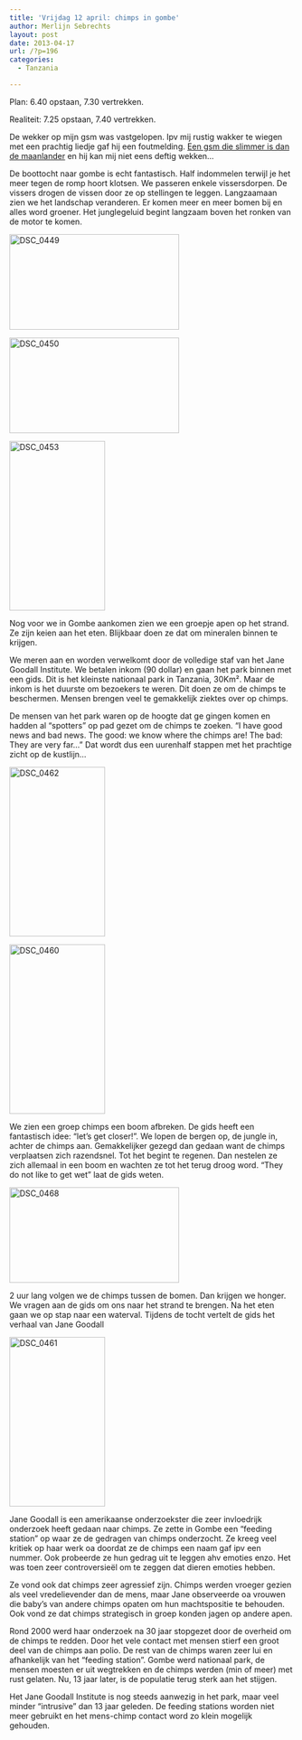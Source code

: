 ```yaml
---
title: 'Vrijdag 12 april: chimps in gombe'
author: Merlijn Sebrechts
layout: post
date: 2013-04-17
url: /?p=196
categories:
  - Tanzania

---
```

Plan: 6.40 opstaan, 7.30 vertrekken.
  
Realiteit: 7.25 opstaan, 7.40 vertrekken.

De wekker op mijn gsm was vastgelopen. Ipv mij rustig wakker te wiegen met een prachtig liedje gaf hij een foutmelding. [Een gsm die slimmer is dan de maanlander][1] en hij kan mij niet eens deftig wekken&#8230;

De boottocht naar gombe is echt fantastisch. Half indommelen terwijl je het meer tegen de romp hoort klotsen. We passeren enkele vissersdorpen. De vissers drogen de vissen door ze op stellingen te leggen. Langzaamaan zien we het landschap veranderen. Er komen meer en meer bomen bij en alles word groener. Het junglegeluid begint langzaam boven het ronken van de motor te komen.

[<img class="alignnone wp-image-199 size-medium" src="http://merlijn.sebrechts.be/wp-content/uploads/2013/04/DSC_0449-300x169.jpg" alt="DSC_0449" width="300" height="169" />][2]

[<img class="alignnone wp-image-200 size-medium" src="http://merlijn.sebrechts.be/wp-content/uploads/2013/04/DSC_0450-300x169.jpg" alt="DSC_0450" width="300" height="169" />][3]

[<img class="alignnone wp-image-201 size-medium" src="http://merlijn.sebrechts.be/wp-content/uploads/2013/04/DSC_0453-169x300.jpg" alt="DSC_0453" width="169" height="300" />][4]

Nog voor we in Gombe aankomen zien we een groepje apen op het strand. Ze zijn keien aan het eten. Blijkbaar doen ze dat om mineralen binnen te krijgen.

We meren aan en worden verwelkomt door de volledige staf van het Jane Goodall Institute. We betalen inkom (90 dollar) en gaan het park binnen met een gids. Dit is het kleinste nationaal park in Tanzania, 30Km². Maar de inkom is het duurste om bezoekers te weren. Dit doen ze om de chimps te beschermen. Mensen brengen veel te gemakkelijk ziektes over op chimps.

De mensen van het park waren op de hoogte dat ge gingen komen en hadden al &#8220;spotters&#8221; op pad gezet om de chimps te zoeken. &#8220;I have good news and bad news. The good: we know where the chimps are! The bad: They are very far&#8230;&#8221; Dat wordt dus een uurenhalf stappen met het prachtige zicht op de kustlijn&#8230;

[<img class="alignnone wp-image-204 size-medium" src="http://merlijn.sebrechts.be/wp-content/uploads/2013/04/DSC_0462-169x300.jpg" alt="DSC_0462" width="169" height="300" />][5]

[<img class="alignnone wp-image-202 size-medium" src="http://merlijn.sebrechts.be/wp-content/uploads/2013/04/DSC_0460-169x300.jpg" alt="DSC_0460" width="169" height="300" />][6]

We zien een groep chimps een boom afbreken. De gids heeft een fantastisch idee: &#8220;let&#8217;s get closer!&#8221;. We lopen de bergen op, de jungle in, achter de chimps aan. Gemakkelijker gezegd dan gedaan want de chimps verplaatsen zich razendsnel. Tot het begint te regenen. Dan nestelen ze zich allemaal in een boom en wachten ze tot het terug droog word. &#8220;They do not like to get wet&#8221; laat de gids weten.

[<img class="alignnone wp-image-205 size-medium" src="http://merlijn.sebrechts.be/wp-content/uploads/2013/04/DSC_0468-300x169.jpg" alt="DSC_0468" width="300" height="169" />][7]

2 uur lang volgen we de chimps tussen de bomen. Dan krijgen we honger. We vragen aan de gids om ons naar het strand te brengen. Na het eten gaan we op stap naar een waterval. Tijdens de tocht vertelt de gids het verhaal van Jane Goodall

[<img class="alignnone wp-image-203 size-medium" src="http://merlijn.sebrechts.be/wp-content/uploads/2013/04/DSC_0461-169x300.jpg" alt="DSC_0461" width="169" height="300" />][8]

Jane Goodall is een amerikaanse onderzoekster die zeer invloedrijk onderzoek heeft gedaan naar chimps. Ze zette in Gombe een “feeding station” op waar ze de gedragen van chimps onderzocht. Ze kreeg veel kritiek op haar werk oa doordat ze de chimps een naam gaf ipv een nummer. Ook probeerde ze hun gedrag uit te leggen ahv emoties enzo. Het was toen zeer controversieël om te zeggen dat dieren emoties hebben.

Ze vond ook dat chimps zeer agressief zijn. Chimps werden vroeger gezien als veel vredelievender dan de mens, maar Jane observeerde oa vrouwen die baby&#8217;s van andere chimps opaten om hun machtspositie te behouden. Ook vond ze dat chimps strategisch in groep konden jagen op andere apen.

Rond 2000 werd haar onderzoek na 30 jaar stopgezet door de overheid om de chimps te redden. Door het vele contact met mensen stierf een groot deel van de chimps aan polio. De rest van de chimps waren zeer lui en afhankelijk van het “feeding station”. Gombe werd nationaal park, de mensen moesten er uit wegtrekken en de chimps werden (min of meer) met rust gelaten. Nu, 13 jaar later, is de populatie terug sterk aan het stijgen.
  
Het Jane Goodall Institute is nog steeds aanwezig in het park, maar veel minder “intrusive” dan 13 jaar geleden. De feeding stations worden niet meer gebruikt en het mens-chimp contact word zo klein mogelijk gehouden.

 [1]: http://www.computerweekly.com/feature/Apollo-11-The-computers-that-put-man-on-the-moon
 [2]: http://178.62.244.89/wp-content/uploads/2013/04/DSC_0449.jpg
 [3]: http://178.62.244.89/wp-content/uploads/2013/04/DSC_0450.jpg
 [4]: http://178.62.244.89/wp-content/uploads/2013/04/DSC_0453.jpg
 [5]: http://178.62.244.89/wp-content/uploads/2013/04/DSC_0462.jpg
 [6]: http://178.62.244.89/wp-content/uploads/2013/04/DSC_0460.jpg
 [7]: http://178.62.244.89/wp-content/uploads/2013/04/DSC_0468.jpg
 [8]: http://178.62.244.89/wp-content/uploads/2013/04/DSC_0461.jpg